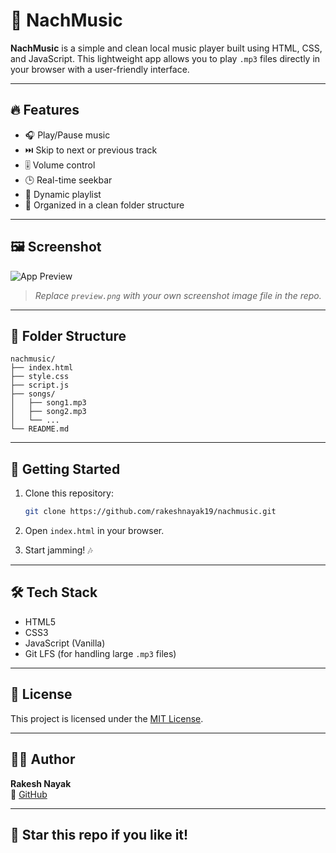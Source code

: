 # 🎵 NachMusic

**NachMusic** is a simple and clean local music player built using HTML, CSS, and JavaScript. This lightweight app allows you to play `.mp3` files directly in your browser with a user-friendly interface.

---

## 🔥 Features

- 🎧 Play/Pause music
- ⏭️ Skip to next or previous track
- 🎚️ Volume control
- 🕒 Real-time seekbar
- 🎵 Dynamic playlist
- 📁 Organized in a clean folder structure

---

## 🖼️ Screenshot

![App Preview](/covers/preview.png)

> *Replace `preview.png` with your own screenshot image file in the repo.*

---

## 📂 Folder Structure

```
nachmusic/
├── index.html
├── style.css
├── script.js
├── songs/
│   ├── song1.mp3
│   ├── song2.mp3
│   └── ...
└── README.md
```

---

## 🚀 Getting Started

1. Clone this repository:
   ```bash
   git clone https://github.com/rakeshnayak19/nachmusic.git
   ```

2. Open `index.html` in your browser.

3. Start jamming! 🎶

---

## 🛠️ Tech Stack

- HTML5
- CSS3
- JavaScript (Vanilla)
- Git LFS (for handling large `.mp3` files)

---

## 📜 License

This project is licensed under the [MIT License](LICENSE).

---

## 🙋‍♂️ Author

**Rakesh Nayak**  
🔗 [GitHub](https://github.com/rakeshnayak19)

---

## 🌟 Star this repo if you like it!

